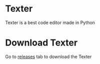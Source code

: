 # Texter
Texter is a best code editor made in Python

# Download Texter
Go to <a href="">releases</a> tab to download the Texter
